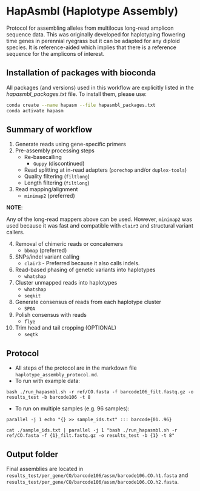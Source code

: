 # HapAsmbl (Haplotype Assembly)
Protocol for assembling alleles from multilocus long-read amplicon sequence data. This was originally developed for haplotyping flowering time genes in perennial ryegrass but it can be adapted for any diploid species. It is reference-aided which implies that there is a reference sequence for the amplicons of interest.
## Installation of packages with bioconda
All packages (and versions) used in this workflow are explicitly listed in the _hapasmbl_packages.txt_ file. To install them, please use:
```bash
conda create --name hapasm --file hapasmbl_packages.txt
conda activate hapasm
```
## Summary of workflow
1. Generate reads using gene-specific primers
2. Pre-assembly processing steps
    - Re-basecalling
        - `Guppy` (discontinued)
    - Read splitting at in-read adapters (`porechop` and/or `duplex-tools`)
    - Quality filtering (`filtlong`)
    - Length filtering (`filtlong`)
3. Read mapping/alignment
    - `minimap2` (preferred)

**NOTE**: 

Any of the long-read mappers above can be used. However, `minimap2` was used because it was fast and compatible with `clair3` and structural variant callers.

4. Removal of chimeric reads or concatemers
    - `bbmap` (preferred)
5. SNPs/indel variant calling
    - `clair3` - Preferred because it also calls indels.
6. Read-based phasing of genetic variants into haplotypes
    - `whatshap`
7. Cluster unmapped reads into haplotypes
    - `whatshap`
    - `seqkit`
8. Generate consensus of reads from each haplotype cluster
    - `SPOA`
9. Polish consensus with reads
    - `flye`
10. Trim head and tail cropping (OPTIONAL)
    - `seqtk`

## Protocol
- All steps of the protocol are in the markdown file `haplotype_assembly_protocol.md`.
- To run with example data:
```
bash ./run_hapasmbl.sh -r ref/CO.fasta -f barcode106_filt.fastq.gz -o results_test -b barcode106 -t 8
```
- To run on multiple samples (e.g. 96 samples):
```
parallel -j 1 echo "{} >> sample_ids.txt" ::: barcode{01..96}

cat ./sample_ids.txt | parallel -j 1 "bash ./run_hapasmbl.sh -r ref/CO.fasta -f {1}_filt.fastq.gz -o results_test -b {1} -t 8"
```
## Output folder
Final assemblies are located in `results_test/per_gene/CO/barcode106/assm/barcode106.CO.h1.fasta` and `results_test/per_gene/CO/barcode106/assm/barcode106.CO.h2.fasta`.

